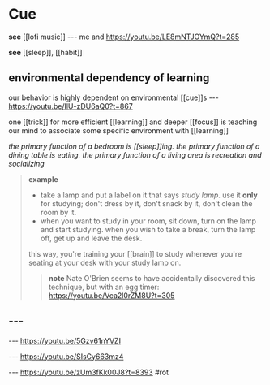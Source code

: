 # Cue

**see** [[lofi music]] --- me and <https://youtu.be/LE8mNTJOYmQ?t=285>

**see** [[sleep]], [[habit]]

## environmental dependency of learning

our behavior is highly dependent on environmental [[cue]]s --- <https://youtu.be/IlU-zDU6aQ0?t=867>

one [[trick]] for more efficient [[learning]] and deeper [[focus]] is teaching our mind to associate some specific environment with [[learning]]

_the primary function of a bedroom is [[sleep]]ing. the primary function of a dining table is eating. the primary function of a living area is recreation and socializing_

> **example**
>
> - take a lamp and put a label on it that says _study lamp_. use it **only** for studying; don't dress by it, don't snack by it, don't clean the room by it.
> - when you want to study in your room, sit down, turn on the lamp and start studying. when you wish to take a break, turn the lamp off, get up and leave the desk.
>
> this way, you're training your [[brain]] to study whenever you're seating at your desk with your study lamp on.
>
> > **note** Nate O'Brien seems to have accidentally discovered this technique, but with an egg timer: <https://youtu.be/Vca2l0rZM8U?t=305>

## ---

--- <https://youtu.be/5Gzv61nYVZI>

--- <https://youtu.be/SIsCy663mz4>

--- <https://youtu.be/zUm3fKk00J8?t=8393> #rot
